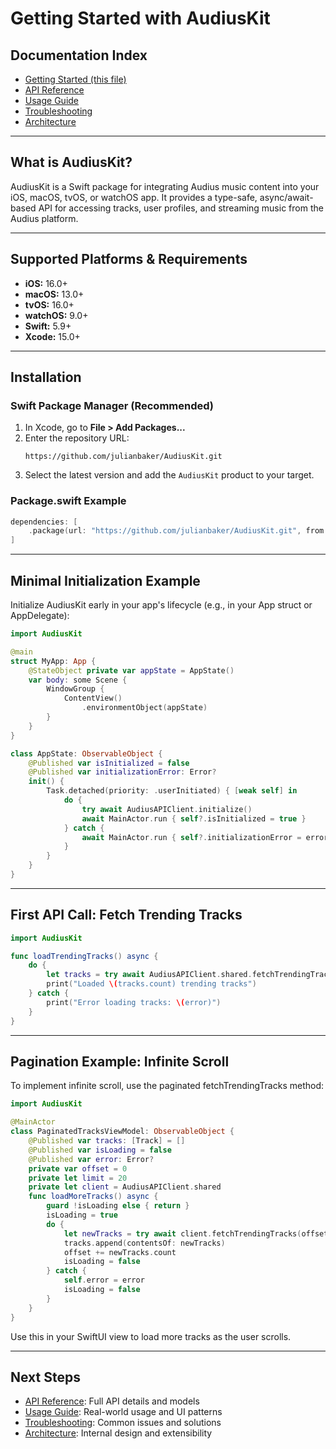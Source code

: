 # Getting Started with AudiusKit

## Documentation Index
- [Getting Started (this file)](https://github.com/julianbaker/AudiusKit/blob/main/documentation/Getting-Started.md)
- [API Reference](https://github.com/julianbaker/AudiusKit/blob/main/documentation/API-Reference.md)
- [Usage Guide](https://github.com/julianbaker/AudiusKit/blob/main/documentation/Usage-Guide.md)
- [Troubleshooting](https://github.com/julianbaker/AudiusKit/blob/main/documentation/Troubleshooting.md)
- [Architecture](https://github.com/julianbaker/AudiusKit/blob/main/documentation/Architecture.md)

---

## What is AudiusKit?
AudiusKit is a Swift package for integrating Audius music content into your iOS, macOS, tvOS, or watchOS app. It provides a type-safe, async/await-based API for accessing tracks, user profiles, and streaming music from the Audius platform.

---

## Supported Platforms & Requirements
- **iOS:** 16.0+
- **macOS:** 13.0+
- **tvOS:** 16.0+
- **watchOS:** 9.0+
- **Swift:** 5.9+
- **Xcode:** 15.0+

---

## Installation

### Swift Package Manager (Recommended)
1. In Xcode, go to **File > Add Packages...**
2. Enter the repository URL:
   ```
   https://github.com/julianbaker/AudiusKit.git
   ```
3. Select the latest version and add the `AudiusKit` product to your target.

### Package.swift Example
```swift
dependencies: [
    .package(url: "https://github.com/julianbaker/AudiusKit.git", from: "1.0.0")
]
```

---

## Minimal Initialization Example

Initialize AudiusKit early in your app's lifecycle (e.g., in your App struct or AppDelegate):

```swift
import AudiusKit

@main
struct MyApp: App {
    @StateObject private var appState = AppState()
    var body: some Scene {
        WindowGroup {
            ContentView()
                .environmentObject(appState)
        }
    }
}

class AppState: ObservableObject {
    @Published var isInitialized = false
    @Published var initializationError: Error?
    init() {
        Task.detached(priority: .userInitiated) { [weak self] in
            do {
                try await AudiusAPIClient.initialize()
                await MainActor.run { self?.isInitialized = true }
            } catch {
                await MainActor.run { self?.initializationError = error }
            }
        }
    }
}
```

---

## First API Call: Fetch Trending Tracks

```swift
import AudiusKit

func loadTrendingTracks() async {
    do {
        let tracks = try await AudiusAPIClient.shared.fetchTrendingTracks()
        print("Loaded \(tracks.count) trending tracks")
    } catch {
        print("Error loading tracks: \(error)")
    }
}
```

---

## Pagination Example: Infinite Scroll

To implement infinite scroll, use the paginated fetchTrendingTracks method:

```swift
import AudiusKit

@MainActor
class PaginatedTracksViewModel: ObservableObject {
    @Published var tracks: [Track] = []
    @Published var isLoading = false
    @Published var error: Error?
    private var offset = 0
    private let limit = 20
    private let client = AudiusAPIClient.shared
    func loadMoreTracks() async {
        guard !isLoading else { return }
        isLoading = true
        do {
            let newTracks = try await client.fetchTrendingTracks(offset: offset, limit: limit)
            tracks.append(contentsOf: newTracks)
            offset += newTracks.count
            isLoading = false
        } catch {
            self.error = error
            isLoading = false
        }
    }
}
```

Use this in your SwiftUI view to load more tracks as the user scrolls.

---

## Next Steps
- [API Reference](https://github.com/julianbaker/AudiusKit/blob/main/documentation/API-Reference.md): Full API details and models
- [Usage Guide](https://github.com/julianbaker/AudiusKit/blob/main/documentation/Usage-Guide.md): Real-world usage and UI patterns
- [Troubleshooting](https://github.com/julianbaker/AudiusKit/blob/main/documentation/Troubleshooting.md): Common issues and solutions
- [Architecture](https://github.com/julianbaker/AudiusKit/blob/main/documentation/Architecture.md): Internal design and extensibility 